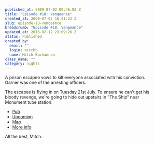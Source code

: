 ```yaml
--- 
published_at: 2009-07-02 09:46:03 Z
title: "Episode #18: Vengeance"
created_at: 2009-07-02 16:41:32 Z
slug: episode-18-vengeance
breadcrumb: "Episode #18: Vengeance"
updated_at: 2013-02-12 23:09:26 Z
status: Published
created_by: 
  email: ""
  login: mitchb
  name: Mitch Buchannon
class_name: ""
category: nights
---
```


A prison escapee vows to kill everyone associated with his conviction. Garner was one of the arresting officers. 

The escapee is flying in on Tuesday 21st July. To ensure he can't get his bloody revenge, we're going to hide out upstairs in "The Ship" near Monument tube station.

* [Pub](http://www.fancyapint.com/pubs/pub1778.html)
* [Upcoming](http://upcoming.yahoo.com/event/3017757)
* [Map](http://www.fancyapint.com/pubmaps/map_1778.html)
* [More info](http://www.tv.com/Baywatch+Nights/Vengeance/episode/41758/summary.html)

All the best, Mitch.

